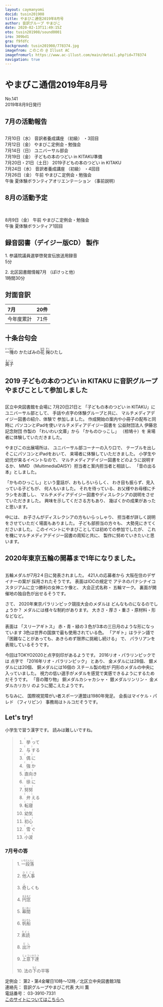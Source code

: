 ```yaml
---
layout: caymanyomi
docid: tusin201908
title: やまびこ通信2019年8月号
author: 音訳グループ やまびこ
date: 2020-02-13T11:49:15Z
oto: tusin201908/sound0001
iro: 309bd1
gra: f9fdfc
background: tusin201908/778374.jpg
imagefrom: このこの @ Illust AC
imagefromurl: https://www.ac-illust.com/main/detail.php?id=778374
navigation: true
---
```

   

# <span data-dur="4.066" data-begin="2.050" id="xmri_0001">やまびこ通信2019年8月号</span>

<span data-dur="2.597" data-begin="6.098" id="xmri_0002">No.141</span>  
<span data-dur="3.795" data-begin="8.695" id="xmri_0003">2019年8月9日発行</span>

## <span data-dur="2.707" data-begin="17.037" id="xmri_0006">7月の活動報告</span>

<img class="migi" src="media/tusin201908/cut1.png" alt="" />


<span data-dur="2.013" data-begin="19.744" id="xmri_0007">7月10日（水）</span>
<span data-dur="1.979" data-begin="21.757" id="xmri_0008">音訳者養成講座</span>
<span data-dur="1.038" data-begin="23.736" id="xmri_0009">（初級）</span>
<span data-dur="2.035" data-begin="24.774" id="xmri_000A">・3回目</span>  
<span data-dur="2.271" data-begin="26.809" id="xmri_000B">7月12日（金）</span>
<span data-dur="3.599" data-begin="29.080" id="xmri_000C">やまびこ定例会・勉強会</span>  
<span data-dur="2.3" data-begin="32.679" id="xmri_000D">7月14日（日）</span>
<span data-dur="2.626" data-begin="34.979" id="xmri_000E">ユニバーサル部会</span>  
<span data-dur="2.318" data-begin="37.605" id="xmri_000F">7月19日（金）</span>
<span data-dur="4.141" data-begin="39.923" id="xmri_0010">子どもの本のつどい in KITAKU準備</span>  
<span data-dur="3.391" data-begin="44.064" id="xmri_0011">7月20日・21日（土日）</span>
<span data-dur="4.709" data-begin="47.455" id="xmri_0012">2019子どもの本のつどい in KITAKU</span>  
<span data-dur="2.39" data-begin="52.164" id="xmri_0013">7月24日（水）</span>
<span data-dur="1.979" data-begin="54.554" id="xmri_0014">音訳者養成講座</span>
<span data-dur="1.038" data-begin="56.533" id="xmri_0015">（初級）</span>
<span data-dur="2.16" data-begin="57.571" id="xmri_0016">・4回目</span>  
<span data-dur="2.515" data-begin="59.731" id="xmri_0017">7月26日（金）</span>
<span data-dur="0.994" data-begin="62.246" id="xmri_0018">午前</span>
<span data-dur="3.6" data-begin="63.240" id="xmri_0019">やまびこ定例会・勉強会</span>  
<span data-dur="0.865" data-begin="66.840" id="xmri_001A">午後</span>
<span data-dur="3" data-begin="67.705" id="xmri_001B">夏体験ボランティアオリエンテーション</span>
<span data-dur="3.04" data-begin="70.705" id="xmri_001C">（事前説明）</span>

## <span data-dur="2.626" data-begin="73.745" id="xmri_001D">8月の活動予定</span>

<img class="migi" src="media/tusin201908/cut2.png" alt="" />
<img class="migi" src="media/tusin201908/cut3.png" alt="" />


<span data-dur="2.155" data-begin="76.371" id="xmri_001E">8月9日（金）</span>
<span data-dur="0.994" data-begin="78.526" id="xmri_001F">午前</span>
<span data-dur="3.599" data-begin="79.520" id="xmri_0020">やまびこ定例会・勉強会</span>  
<span data-dur="0.866" data-begin="83.119" id="xmri_0021">午後</span>
<span data-dur="3.937" data-begin="83.985" id="xmri_0022">夏体験ボランティア1回目</span>

## <span data-dur="3.853" data-begin="87.922" id="xmri_0023">録音図書（デイジー版CD） 製作</span>

<span data-dur="1.458" data-begin="91.775" id="xmri_0024"></span>
<span data-dur="0.806" data-begin="93.233" id="xmri_0025">1.</span>
<span data-dur="4.156" data-begin="94.039" id="xmri_0026">参議院議員選挙啓発宣伝放送用録音</span>  
<span data-dur="1.482" data-begin="98.195" id="xmri_0027">5分</span>

<span data-dur="0.696" data-begin="99.677" id="xmri_0028">2.</span>
<span data-dur="2.42" data-begin="100.373" id="xmri_0029">北区図書館情報7月</span>
<span data-dur="1.549" data-begin="102.793" id="xmri_002A">（ぽけっと他）</span>  
<span data-dur="3.457" data-begin="104.342" id="xmri_002B">1時間30分</span>

## <span data-dur="2.022" data-begin="107.799" id="xmri_002C">対面音訳</span>

<span data-dur="1.143" data-begin="109.821" id="xmri_002D">7月</span>|<span data-dur="2.01" data-begin="110.964" id="xmri_002E">20件</span>
|:---|---:|
<span data-dur="1.603" data-begin="112.974" id="xmri_002F">今年度累計</span>|<span data-dur="3.118" data-begin="114.577" id="xmri_0030">71件</span>

## <span data-dur="2.117" data-begin="117.695" id="xmri_0031">十条台句会</span>

<span data-dur="10.285" data-begin="119.812" id="xmri_0032"><ruby>一塊<rt>いっかい</rt></ruby>の
かたばみの<ruby>花<rt>はな</rt></ruby>
<ruby>掬<rt>すく</rt></ruby>ひたし</span>

<span data-dur="2.538" data-begin="130.097" id="xmri_0038" class="haigo"><ruby>英子<rt>えいこ</rt></ruby></span>

## <span data-dur="3.57" data-begin="132.635" id="xmri_0039">2019 子どもの本のつどい in KITAKU に</span><span data-dur="3.638" data-begin="136.205" id="xmri_003A">音訳グループやまびことして参加しました</span>

<img class="migi" src="media/tusin201908/cut4.png" alt="" />

<span data-dur="2.863" data-begin="139.843" id="xmri_003B">区立中央図書館を会場に</span>
<span data-dur="2.812" data-begin="142.706" id="xmri_003C">7月20日21日と</span>
<span data-dur="2.755" data-begin="145.518" id="xmri_003D">「子どもの本のつどい in KITAKU」に</span>
<span data-dur="1.866" data-begin="148.273" id="xmri_003E">ユニバーサル部として、</span>
<span data-dur="2.947" data-begin="150.139" id="xmri_003F">手話や点字の体験グループと共に、</span>
<span data-dur="3.436" data-begin="153.086" id="xmri_0040">マルチメディアデイジー図書の紹介、体験で</span>
<span data-dur="2.263" data-begin="156.522" id="xmri_0041">参加しました。</span>
<span data-dur="4.365" data-begin="158.785" id="xmri_0042">作成開始の案内や小冊子の配布と同時に</span>
<span data-dur="4.331" data-begin="163.150" id="xmri_0043">パソコンとiPadを使いマルチメディアデイジー図書を</span>
<span data-dur="4.293" data-begin="167.499" id="xmri_0044">公益財団法人 伊藤忠記念財団 作製の</span>
<span data-dur="1.668" data-begin="171.792" id="xmri_0045">「わいわい文庫」から</span>
<span data-dur="1.487" data-begin="173.460" id="xmri_0046">「かものひっこし」</span>
<span data-dur="1.49" data-begin="174.947" id="xmri_0047">（椋鳩十）を</span>
<span data-dur="4.067" data-begin="176.437" id="xmri_0048">来場者に体験していただきました。</span>

<span data-dur="2.133" data-begin="180.504" id="xmri_0049">やまびこの出展場所は、</span>
<span data-dur="2.59" data-begin="182.637" id="xmri_004A">ユニバーサル部コーナーの入り口で、</span>
<span data-dur="1.416" data-begin="185.227" id="xmri_004B">テーブルを出し</span>
<span data-dur="3.15" data-begin="186.643" id="xmri_004C">そこにパソコンとiPadをおいて、</span>
<span data-dur="3.567" data-begin="189.793" id="xmri_004D">来場者に体験していただきました。</span>
<span data-dur="2.95" data-begin="193.360" id="xmri_004E">小学生や幼児が来るイベントなので、</span>
<span data-dur="3.867" data-begin="196.310" id="xmri_004F">マルチメディアデイジー図書をどのように説明するか、</span>
<span data-dur="1.204" data-begin="200.177" id="xmri_0050">MMD</span>
<span data-dur="4.639" data-begin="201.381" id="xmri_0051">（MultimediaDAISY）担当者と案内担当者と相談し、</span>
<span data-dur="3.315" data-begin="206.020" id="xmri_0052">「音の出る本」としました。</span>

<span data-dur="3.328" data-begin="209.335" id="xmri_0053">「かものひっこし」という童話が、おもしろいらしく、</span>
<span data-dur="2.88" data-begin="212.663" id="xmri_0054">わき目も振らず、見入っている子どもが、</span>
<span data-dur="2.36" data-begin="215.543" id="xmri_0055">何人もいました。</span>
<span data-dur="4.481" data-begin="217.903" id="xmri_0056">それを待っている、お父様やお母様にチラシをお渡しし、</span>
<span data-dur="5.845" data-begin="222.384" id="xmri_0057">マルチメディアデイジー図書やディスレクシアの説明をさせていただきました。</span>
<span data-dur="2.618" data-begin="228.229" id="xmri_0058">興味を示してくださる方もあり、</span>
<span data-dur="4.211" data-begin="230.847" id="xmri_0059">幾ばくかの成果があったと思います。</span>

<span data-dur="1.137" data-begin="235.058" id="xmri_005A">中には、</span>
<span data-dur="3.494" data-begin="236.195" id="xmri_005B">お子さんがディスレクシアの方もいらっしゃり、</span>
<span data-dur="5.768" data-begin="239.689" id="xmri_005C">担当者が詳しく説明をさせていただく場面もありました。</span>
<span data-dur="2.317" data-begin="245.457" id="xmri_005D">子ども部担当の方々も、</span>
<span data-dur="3.879" data-begin="247.774" id="xmri_005E">大勢見にきてくださいました。</span>
<span data-dur="4.317" data-begin="251.653" id="xmri_005F">このイベントにやまびことしては初めての参加でしたが、</span>
<span data-dur="3.999" data-begin="255.970" id="xmri_0060">これを機にマルチメディアデイジー図書の周知と共に、</span>
<span data-dur="4.433" data-begin="259.969" id="xmri_0061">製作に努めていきたいと思います。</span>

## <span data-dur="5.792" data-begin="264.402" id="xmri_0062">2020年東京五輪の開幕まで1年になりました。</span>

<img class="migi" src="media/tusin201908/cut5.png" alt="" />


<span data-dur="4.831" data-begin="270.194" id="xmri_0063">五輪メダルが7月2４日に発表されました。</span>
<span data-dur="2.74" data-begin="275.025" id="xmri_0064">421人の応募者から</span>
<span data-dur="4.997" data-begin="277.765" id="xmri_0065">大阪在住のデザイナーの案が 採用されたそうです。</span>
<span data-dur="2.883" data-begin="282.762" id="xmri_0066">表面はIOCの規定で</span>
<span data-dur="4.93" data-begin="285.645" id="xmri_0067">アテネのパナシナイコスタジアムに立つ勝利の女神ニケ像と、</span>
<span data-dur="2.072" data-begin="290.575" id="xmri_0068">大会正式名称・</span>
<span data-dur="2.147" data-begin="292.647" id="xmri_0069">五輪マーク。</span>
<span data-dur="5.203" data-begin="294.794" id="xmri_006A">裏面が開催地の独自色が出せるそうです。</span>

<span data-dur="0.889" data-begin="299.997" id="xmri_006B">さて、</span>
<span data-dur="4.192" data-begin="300.886" id="xmri_006C">2020年東京パラリンピック競技大会のメダルは</span>
<span data-dur="3.534" data-begin="305.078" id="xmri_006D">どんなものになるのでしょうか？</span>
<span data-dur="4.258" data-begin="308.612" id="xmri_006E">メダルには様々な制約があります。</span>
<span data-dur="5.841" data-begin="312.870" id="xmri_006F">大きさ・厚さ・重さ・原材料・形などなど。</span>

<span data-dur="1.193" data-begin="318.711" id="xmri_0070">表面は</span>
<span data-dur="1.46" data-begin="319.904" id="xmri_0071">「スリーアギトス」</span>
<span data-dur="6.119" data-begin="321.364" id="xmri_0072">赤・青・緑の３色が3本の三日月のような形になっています</span>
<span data-dur="5.409" data-begin="327.483" id="xmri_0073">3色は世界の国旗で最も使用されている色。</span>
<span data-dur="1.737" data-begin="332.892" id="xmri_0074">「アギト」はラテン語で</span>
<span data-dur="4.408" data-begin="334.629" id="xmri_0075">「困難なことがあっても、あきらめず限界に挑戦し続ける」</span>
<span data-dur="0.719" data-begin="339.037" id="xmri_0076">で、</span>
<span data-dur="3.904" data-begin="339.756" id="xmri_0077">パラリアンを表現しているそうです。</span>

<span data-dur="6.071" data-begin="343.660" id="xmri_0078">今回はTOKYO2020と点字刻印があるようです。</span>
<span data-dur="3.1" data-begin="349.731" id="xmri_0079">2016リオ・パラリンピックでは</span>
<span data-dur="1.026" data-begin="352.831" id="xmri_007A">点字で</span>
<span data-dur="2.989" data-begin="353.857" id="xmri_007B">「2016年リオ・パラリンピック」</span>
<span data-dur="0.886" data-begin="356.846" id="xmri_007C">とあり、</span>
<span data-dur="2.171" data-begin="357.732" id="xmri_007D">金メダルには28個、</span>
<span data-dur="1.94" data-begin="359.903" id="xmri_007E">銀メダルには20個、</span>
<span data-dur="2.117" data-begin="361.843" id="xmri_007F">銅メダルには16個の</span>
<span data-dur="1.855" data-begin="363.960" id="xmri_0080">スチール製の粒が</span>
<span data-dur="3.779" data-begin="365.815" id="xmri_0081">円形のメダルの中央に入っていました。</span>
<span data-dur="6.919" data-begin="369.594" id="xmri_0082">視力の低い選手がメダルを感覚で実感できるようにするためだそうです。</span>
<span data-dur="1.505" data-begin="376.513" id="xmri_0083">「音の贈り物」</span>
<span data-dur="1.883" data-begin="378.018" id="xmri_0084">銅メダルカシャカシャ・</span>
<span data-dur="1.853" data-begin="379.901" id="xmri_0085">銀メダルリンリン・</span>
<span data-dur="1.856" data-begin="381.754" id="xmri_0086">金メダルカリカリ</span>
<span data-dur="3.339" data-begin="383.610" id="xmri_0087">のように聞こえたようです。</span>

<span data-dur="1.079" data-begin="386.949" id="xmri_0088">ちなみに、</span>
<span data-dur="6.018" data-begin="388.028" id="xmri_0089">国際視覚障がい者スポーツ連盟は1980年発足。</span>
<span data-dur="2.292" data-begin="394.046" id="xmri_008A">会長はマイケル・パレド</span>
<span data-dur="1.084" data-begin="396.338" id="xmri_008B">（フィリピン）</span>
<span data-dur="4.277" data-begin="397.422" id="xmri_008C">事務局はトルコだそうです。</span>

## <span data-dur="1.901" data-begin="401.699" id="xmri_008D">Let's try!</span>

<span data-dur="3.248" data-begin="403.600" id="xmri_008E">小学生で習う漢字です。</span>
<span data-dur="4.145" data-begin="406.848" id="xmri_008F">読みは難しいですね。</span>
<span data-dur="3.934" data-begin="410.993" id="xmri_0090"></span>

<blockquote markdown="1"> 

1. <ruby>挙<rt>(　　　)</rt></ruby>って
2. <ruby>与<rt>(　　　)</rt></ruby>する
3. <ruby>偶<rt>(　　　)</rt></ruby>に
4. <ruby>強<rt>(　　　)</rt></ruby>か
5. <ruby>直向<rt>(　　　)</rt></ruby>き
6. <ruby>徐<rt>(　　　)</rt></ruby>に
7. <ruby>努努<rt>(　　　)</rt></ruby>
8. <ruby>弁<rt>(　　　)</rt></ruby>える
9. <ruby>転寝<rt>(　　　)</rt></ruby>
10. <ruby>幼気<rt>(　　　)</rt></ruby>
11. <ruby>初心<rt>(　　　)</rt></ruby>
12. <ruby>雪<rt>(　　　)</rt></ruby>ぐ
13. <ruby>小波<rt>(　　　)</rt></ruby>

</blockquote>

### <span data-dur="2.307" data-begin="414.927" id="xmri_0091">7月号の答</span>

<blockquote markdown="1"> 

<span data-dur="0.806" data-begin="417.234" id="xmri_0092">1.</span>
<span data-dur="1.821" data-begin="418.040" id="xmri_0093"><ruby>一段落<rt>いちだんらく</rt></ruby></span>

<span data-dur="0.697" data-begin="419.861" id="xmri_0094">2.</span>
<span data-dur="1.628" data-begin="420.558" id="xmri_0095"><ruby>他人事<rt>ひとごと</rt></ruby></span>

<span data-dur="0.797" data-begin="422.186" id="xmri_0096">3.</span>
<span data-dur="1.596" data-begin="422.983" id="xmri_0097"><ruby>奇<rt>く</rt></ruby>しくも</span>

<span data-dur="0.774" data-begin="424.579" id="xmri_0098">4.</span>
<span data-dur="1.565" data-begin="425.353" id="xmri_0099"><ruby>円窓<rt>まるまど</rt></ruby></span>

<span data-dur="0.711" data-begin="426.918" id="xmri_009A">5.</span>
<span data-dur="1.656" data-begin="427.629" id="xmri_009B"><ruby>幕間<rt>まくあい</rt></ruby></span>

<span data-dur="0.871" data-begin="429.285" id="xmri_009C">6.</span>
<span data-dur="1.56" data-begin="430.156" id="xmri_009D"><ruby>帆船<rt>はんせん</rt></ruby></span>

<span data-dur="0.8" data-begin="431.716" id="xmri_009E">7.</span>
<span data-dur="1.521" data-begin="432.516" id="xmri_009F"><ruby>素読<rt>そどく</rt></ruby></span>

<span data-dur="0.833" data-begin="434.037" id="xmri_00A0">8.</span>
<span data-dur="1.41" data-begin="434.870" id="xmri_00A1"><ruby>出汁<rt>だし</rt></ruby></span>

<span data-dur="0.777" data-begin="436.280" id="xmri_00A2">9.</span>
<span data-dur="1.854" data-begin="437.057" id="xmri_00A3"><ruby>上意下達<rt>じょういかたつ</rt></ruby></span>

<span data-dur="0.795" data-begin="438.911" id="xmri_00A4">10.</span>
<span data-dur="3.363" data-begin="439.706" id="xmri_00A5">法の<ruby>下<rt>もと</rt></ruby>の平等</span>

</blockquote>

<span data-dur="1.239" data-begin="443.069" id="xmri_00A6">定例会：</span>
<span data-dur="5.972" data-begin="444.308" id="xmri_00A7">第2・第4金曜日10時～12時／北区立中央図書館3階</span>  
<span data-dur="1.297" data-begin="450.280" id="xmri_00A8">連絡先：</span>
<span data-dur="4.029" data-begin="451.577" id="xmri_00A9">音訳グループやまびこ代表 大川 薫</span>  
<span data-dur="1.492" data-begin="455.606" id="xmri_00AA">電話番号：</span>
<span data-dur="3.7" data-begin="457.098" id="xmri_00AB">03-3910-7331</span>  
<span data-dur="2.379" data-begin="460.798" id="xmri_00AC"><a href="mailto:ymbk2016ml@gmail.com?Subject=やまびこウェブサイトについて" data-dur="2.197" data-begin="463.177" id="xmri_00AD">このサイトについてはこちらへ</a></span>
<span data-dur="5.947" data-begin="465.374" id="xmri_00AE"></span>

 <span data-dur="1.15" data-begin="471.321" id="xmri_00AF"></span>

